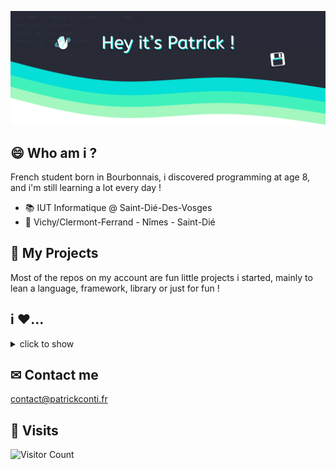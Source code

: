 ![Header: "Hey it's Patrick !"](https://raw.githubusercontent.com/ifndev/ifndev/master/header.png)

## 😄 Who am i ?
French student born in Bourbonnais, i discovered programming at age 8, and i'm still learning a lot every day !


* 📚 IUT Informatique @ Saint-Dié-Des-Vosges
* 📍 Vichy/Clermont-Ferrand - Nîmes - Saint-Dié

## 💽 My Projects
Most of the repos on my account are fun little projects i started, mainly to lean a language, framework, library or just for fun !

## i ❤...
<details>
<summary>click to show</summary>
  
### Languages, Frameworks & libraries
* C++
  - [SFML](https://github.com/SFML/SFML)
* C
  - [CE Programming](https://github.com/CE-Programming/)
* [V](https://github.com/vlang/v)
* Python
  - [OpenCV](https://opencv.org)
* JS
  - [React](https://fr.reactjs.org/)
  - [Redux](https://redux.js.org/)
* Lua
  - [Love2D](https://love2d.org/)
* LaTeX

### Other open source projects
* [Schoolsyst](https://github.com/schoolsyst)
* [Numworks](https://www.numworks.com/) ([Epsilon]())
   - [Omega](https://github.com/Omega-Numworks/Omega)
* [Joplin](https://github.com/laurent22/joplin)
* [Snakeware](https://github.com/joshiemoore/snakeware)

</details>

## ✉ Contact me
[contact@patrickconti.fr](mailto:contact@patrickconti.fr)

## 👀 Visits
![Visitor Count](https://profile-counter.glitch.me/ifndev/count.svg)
